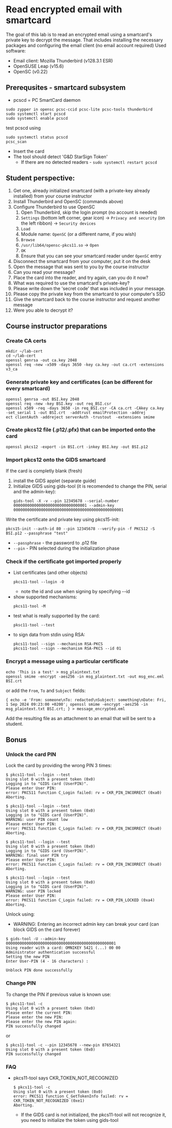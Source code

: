 # Read encrypted email with smartcard
The goal of this lab is to read an encrypted email using a smartcard's private key to decrypt the message. That includes installing the necessary packages and configuring the email client (no email account required)
Used software:
- Email client: Mozilla Thunderbird (v128.3.1 ESR)
- OpenSUSE Leap (v15.6)
- OpenSC (v0.22)

## Prerequsites - smartcard subsystem
- pcscd = PC SmartCard daemon
```
sudo zypper in opensc pcsc-ccid pcsc-lite pcsc-tools thunderbird
sudo systemctl start pcscd
sudo systemctl enable pcscd
```
test pcscd using
```
sudo systemctl status pcscd
pcsc_scan
```
- Insert the card
- The tool should detect 'G&D StarSign Token'
    - If there are no detected readers - `sudo systemctl restart pcscd`

## Student perspective:
1. Get one, already initialized smartcard (with a private-key already installed) from your course instructor
1. Install Thunderbird and OpenSC (commands above)
1. Configure Thunderbird to use OpenSC
    1. Open Thunderbird, skip the login prompt (no account is needed)
    1. `Settings` (bottom left corner, gear icon) -> `Privacy and security` (on the left ribbon) -> `Security devices`
    1. `Load`
    1. Module name: `OpenSC` (or a different name, if you wish)
    1. `Browse`
    1. `/usr/lib64/opensc-pkcs11.so` -> `Open`
    1. `OK`
    1. Ensure that you can see your smartcard reader under `OpenSC` entry
1. Disconnect the smartcard from your computer, put it on the desk
1. Open the message that was sent to you by the course instructor
1. Can you read your message?
1. Place the card into the reader, and try again, can you do it now?
1. What was required to use the smartcard's private-key?
1. Please write down the 'secret code' that was included in your message.
1. Please copy the private key from the smartcard to your computer's SSD
1. Give the smartcard back to the course instructor and request another message
1. Were you able to decrypt it?

## Course instructor preparations

### Create CA certs
```
mkdir ~/lab-cert
cd ~/lab-cert
openssl genrsa -out ca.key 2048
openssl req -new -x509 -days 3650 -key ca.key -out ca.crt -extensions v3_ca
```

### Generate private key and certificates (can be different for every smartcard)
```
openssl genrsa -out BSI.key 2048
openssl req -new -key BSI.key -out req_BSI.csr
openssl x509 -req -days 3650 -in req_BSI.csr -CA ca.crt -CAkey ca.key -set_serial 1 -out BSI.crt  -addtrust emailProtection -addrej  
ect clientAuth -addreject serverAuth -trustout  -extensions smime 
```

### Create pkcs12 file (.p12/.pfx) that can be imported onto the card
```
openssl pkcs12 -export -in BSI.crt -inkey BSI.key -out BSI.p12
```

### Import pkcs12 onto the GIDS smartcard
If the card is completly blank (fresh)
1. install the GIDS applet (separate guide)
1. Initialize GIDS using gids-tool (it is recomended to change the PIN, serial and the admin-key):
    ```
    gids-tool -X -v --pin 12345678 --serial-number 00000000000000000000000000000001 --admin-key 000000000000000000000000000000000000000000000001
    ```

Write the certificate and private key using pkcs15-init:
```
pkcs15-init --auth-id 80 --pin 12345678 --verify-pin -f PKCS12 -S BSI.p12 --passphrase "test"
```
- `--passphrase` - the password to .p12 file
- `--pin` - PIN selected during the initialization phase

### Check if the certificate got imported properly
- List certificates (and other objects)
    ```
    pkcs11-tool --login -O
    ```
    - note the id and use when signing by specifying --id
- show supported mechanisms:
    ```
    pkcs11-tool -M
    ``` 
- test what is really supported by the card:
    ```
    pksc11-tool --test
    ```
- to sign data from stdin using RSA:
    ```
    pkcs11-tool --sign --mechanism RSA-PKCS
    pkcs11-tool --sign --mechanism RSA-PKCS --id 01 
    ``` 

### Encrypt a message using a particular certificate
```
echo 'This is a test' > msg_plaintext.txt
openssl smime -encrypt -aes256 -in msg_plaintext.txt -out msg_enc.eml BSI.crt
```
or add the `From`, `To` and `Subject` fields:
```
{ echo -e 'From: someone\nTo: redacted\nSubject: something\nDate: Fri, 1 Sep 2024 09:23:00 +0200'; openssl smime -encrypt -aes256 -in msg_plaintext.txt BSI.crt; } > message_encrypted.eml
```
Add the resulting file as an attachment to an email that will be sent to a student.

## Bonus 
### Unlock the card PIN
Lock the card by providing the wrong PIN 3 times:
```
$ pkcs11-tool --login --test
Using slot 0 with a present token (0x0)
Logging in to "GIDS card (UserPIN)".
Please enter User PIN: 
error: PKCS11 function C_Login failed: rv = CKR_PIN_INCORRECT (0xa0)
Aborting.

$ pkcs11-tool --login --test
Using slot 0 with a present token (0x0)
Logging in to "GIDS card (UserPIN)".
WARNING: user PIN count low
Please enter User PIN: 
error: PKCS11 function C_Login failed: rv = CKR_PIN_INCORRECT (0xa0)
Aborting.

$ pkcs11-tool --login --test
Using slot 0 with a present token (0x0)
Logging in to "GIDS card (UserPIN)".
WARNING: final user PIN try
Please enter User PIN: 
error: PKCS11 function C_Login failed: rv = CKR_PIN_INCORRECT (0xa0)
Aborting.

$ pkcs11-tool --login --test
Using slot 0 with a present token (0x0)
Logging in to "GIDS card (UserPIN)".
WARNING: user PIN locked
Please enter User PIN: 
error: PKCS11 function C_Login failed: rv = CKR_PIN_LOCKED (0xa4)
Aborting.
```

Unlock using:
- WARNING: Entering an incorrect admin key can break your card (can block GIDS on the card forever)
```
$ gids-tool -U --admin-key 000000000000000000000000000000000000000000000001
Using reader with a card: OMNIKEY 5421 (...) 00 00
Administrator authentication successful
Setting the new PIN
Enter User-PIN (4 - 16 characters) : 

Unblock PIN done successfully
```

### Change PIN
To change the PIN if previous value is known use:
```
$ pkcs11-tool -c
Using slot 0 with a present token (0x0)
Please enter the current PIN: 
Please enter the new PIN: 
Please enter the new PIN again: 
PIN successfully changed
```
or 
```
$ pkcs11-tool -c --pin 12345678 --new-pin 87654321
Using slot 0 with a present token (0x0)
PIN successfully changed
```

### FAQ
- pkcs11-tool says CKR_TOKEN_NOT_RECOGNIZED
    ```
    $ pkcs11-tool -c
    Using slot 0 with a present token (0x0)
    error: PKCS11 function C_GetTokenInfo failed: rv = CKR_TOKEN_NOT_RECOGNIZED (0xe1)
    Aborting.
    ```
    - If the GIDS card is not initialized, the pkcs11-tool will not recognize it, you need to initialize the token using gids-tool